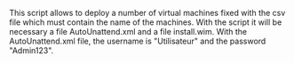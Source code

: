 This script allows to deploy a number of virtual machines fixed with the csv file which must contain the name of the machines. With the script it will be necessary a file AutoUnattend.xml and a file install.wim.
With the AutoUnattend.xml file, the username is "Utilisateur" and the password "Admin123".